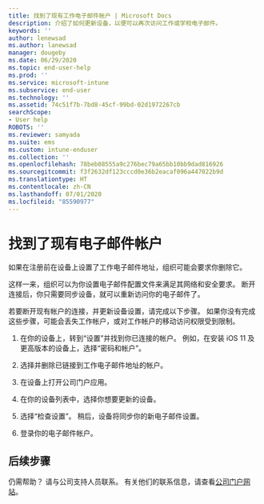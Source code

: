 ```yaml
---
title: 找到了现有工作电子邮件帐户 | Microsoft Docs
description: 介绍了如何更新设备，以便可以再次访问工作或学校电子邮件。
keywords: ''
author: lenewsad
ms.author: lanewsad
manager: dougeby
ms.date: 06/29/2020
ms.topic: end-user-help
ms.prod: ''
ms.service: microsoft-intune
ms.subservice: end-user
ms.technology: ''
ms.assetid: 74c51f7b-7bd8-45cf-99bd-02d1972267cb
searchScope:
- User help
ROBOTS: ''
ms.reviewer: samyada
ms.suite: ems
ms.custom: intune-enduser
ms.collection: ''
ms.openlocfilehash: 78beb08555a9c276bec79a65bb10bb9dad816926
ms.sourcegitcommit: f3f2632df123cccd0e36b2eacaf096a447022b9d
ms.translationtype: HT
ms.contentlocale: zh-CN
ms.lasthandoff: 07/01/2020
ms.locfileid: "85590977"
---
```

# <a name="an-existing-email-account-was-found"></a>找到了现有电子邮件帐户

如果在注册前在设备上设置了工作电子邮件地址，组织可能会要求你删除它。 

这样一来，组织可以为你设置电子邮件配置文件来满足其网络和安全要求。 断开连接后，你只需要同步设备，就可以重新访问你的电子邮件了。 

若要断开现有帐户的连接，并更新设备设置，请完成以下步骤。 如果你没有完成这些步骤，可能会丢失工作帐户，或对工作帐户的移动访问权限受到限制。

1. 在你的设备上，转到“设置”并找到你已连接的帐户。 例如，在安装 iOS 11 及更高版本的设备上，选择“密码和帐户”。
 
2. 选择并删除已链接到工作电子邮件地址的帐户。 

3. 在设备上打开公司门户应用。  

4. 在你的设备列表中，选择你想要更新的设备。

5. 选择“检查设置”。 稍后，设备将同步你的新电子邮件设置。

6. 登录你的电子邮件帐户。 

## <a name="next-steps"></a>后续步骤

仍需帮助？ 请与公司支持人员联系。 有关他们的联系信息，请查看[公司门户网站](https://go.microsoft.com/fwlink/?linkid=2010980)。
